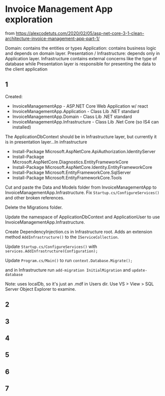 # Invoice Management App exploration

from https://alexcodetuts.com/2020/02/05/asp-net-core-3-1-clean-architecture-invoice-management-app-part-1/

Domain: contains the entities or types
Application: contains business logic and depends on domain layer.
Presentation / Infrastructure: depends only in Application layer.
Infrastructure contains external concerns like the type of database while Presentation layer is responsible for presenting the data to the client application

## 1

Created:

+ InvoiceManagementApp - ASP.NET Core Web Application w/ react
+ InvoiceManagementApp.Application - Class Lib .NET standard
+ InvoiceManagementApp.Domain - Class Lib .NET standard
+ InvoiceManagementApp.Infrastructure - Class Lib .Net Core (so IS4 can installed)

The ApplicationDbContext should be in Infrastructure layer, but currently it is in presentation layer...In infrastructure

+ Install-Package Microsoft.AspNetCore.ApiAuthorization.IdentityServer
+ Install-Package Microsoft.AspNetCore.Diagnostics.EntityFrameworkCore
+ Install-Package Microsoft.AspNetCore.Identity.EntityFrameworkCore
+ Install-Package Microsoft.EntityFrameworkCore.SqlServer
+ Install-Package Microsoft.EntityFrameworkCore.Tools

Cut and paste the Data and Models folder from InvoiceManagementApp to InvoiceManagementApp.Infrastructure. Fix `Startup.cs/ConfigureServices()` and other broken references.

Delete the Migrations folder.

Update the namespace of ApplicationDbContext and ApplicationUser to use InvoiceManagementApp.Infrastructure.

Create DependencyInjection.cs in Infrastructure root. Adds an extension method `AddInfrastructure()` to the `IServiceCollection`.

 Update `Startup.cs/ConfigureServices()` with `services.AddInfrastructure(Configuration);`

 Update `Program.cs/Main()` to run `context.Database.Migrate();`

 and in Infrastructure run `add-migration InitialMigration` and `update-database`

 Note: uses localDb, so it's just an .mdf in Users dir. Use VS > View > SQL Server Object Explorer to examine.

## 2


## 3
## 4
## 5
## 6
## 7
